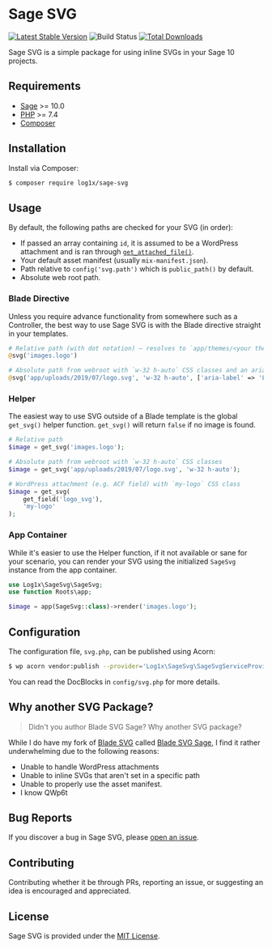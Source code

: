 # Sage SVG

[![Latest Stable Version](https://poser.pugx.org/log1x/sage-svg/v/stable)](https://packagist.org/packages/log1x/sage-svg)
![Build Status](https://img.shields.io/github/workflow/status/log1x/sage-svg/Main?style=flat-square)
[![Total Downloads](https://poser.pugx.org/log1x/sage-svg/downloads)](https://packagist.org/packages/log1x/sage-svg)

Sage SVG is a simple package for using inline SVGs in your Sage 10 projects.

## Requirements

- [Sage](https://github.com/roots/sage) >= 10.0
- [PHP](https://secure.php.net/manual/en/install.php) >= 7.4
- [Composer](https://getcomposer.org/download/)

## Installation

Install via Composer:

```bash
$ composer require log1x/sage-svg
```

## Usage

By default, the following paths are checked for your SVG (in order):

- If passed an array containing `id`, it is assumed to be a WordPress attachment and is ran through [`get_attached_file()`](https://developer.wordpress.org/reference/functions/get_attached_file).
- Your default asset manifest (usually `mix-manifest.json`).
- Path relative to `config('svg.path')` which is `public_path()` by default.
- Absolute web root path.

### Blade Directive

Unless you require advance functionality from somewhere such as a Controller, the best way to use Sage SVG is with the Blade directive straight in your templates.

```php
# Relative path (with dot notation) – resolves to `app/themes/<your theme>/dist/images/logo.svg` by default
@svg('images.logo')

# Absolute path from webroot with `w-32 h-auto` CSS classes and an aria-label
@svg('app/uploads/2019/07/logo.svg', 'w-32 h-auto', ['aria-label' => 'Logo'])
```

### Helper

The easiest way to use SVG outside of a Blade template is the global `get_svg()` helper function. `get_svg()` will return `false` if no image is found.

```php
# Relative path
$image = get_svg('images.logo');

# Absolute path from webroot with `w-32 h-auto` CSS classes
$image = get_svg('app/uploads/2019/07/logo.svg', 'w-32 h-auto');

# WordPress attachment (e.g. ACF field) with `my-logo` CSS class
$image = get_svg(
    get_field('logo_svg'),
    'my-logo'
);
```

### App Container

While it's easier to use the Helper function, if it not available or sane for your scenario, you can render your SVG using the initialized `SageSvg` instance from the app container.

```php
use Log1x\SageSvg\SageSvg;
use function Roots\app;

$image = app(SageSvg::class)->render('images.logo');
```

## Configuration

The configuration file, `svg.php`, can be published using Acorn:

```bash
$ wp acorn vendor:publish --provider='Log1x\SageSvg\SageSvgServiceProvider'
```

You can read the DocBlocks in `config/svg.php` for more details.

## Why another SVG Package?

> Didn't you author Blade SVG Sage? Why another SVG package?

While I do have my fork of [Blade SVG](https://github.com/adamwathan/blade-svg) called [Blade SVG Sage](https://github.com/log1x/blade-svg-sage), I find it rather underwhelming due to the following reasons:

- Unable to handle WordPress attachments
- Unable to inline SVGs that aren't set in a specific path
- Unable to properly use the asset manifest.
- I know QWp6t

## Bug Reports

If you discover a bug in Sage SVG, please [open an issue](https://github.com/log1x/sage-svg/issues).

## Contributing

Contributing whether it be through PRs, reporting an issue, or suggesting an idea is encouraged and appreciated.

## License

Sage SVG is provided under the [MIT License](https://github.com/log1x/sage-svg/blob/master/LICENSE.md).
